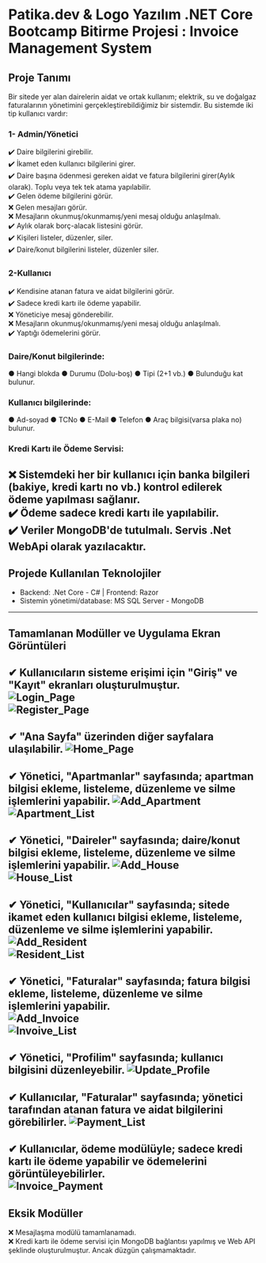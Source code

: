 ﻿# Patika.dev & Logo Yazılım .NET Core Bootcamp Bitirme Projesi : Invoice Management System
## Proje Tanımı
Bir sitede yer alan dairelerin aidat ve ortak kullanım; elektrik, su ve doğalgaz faturalarının yönetimini 
gerçekleştirebildiğimiz bir sistemdir. Bu sistemde iki tip kullanıcı vardır:

### 1- Admin/Yönetici
✔️ Daire bilgilerini girebilir.  
✔️ İkamet eden kullanıcı bilgilerini girer.  
✔️ Daire başına ödenmesi gereken aidat ve fatura bilgilerini girer(Aylık olarak). Toplu veya tek tek atama yapılabilir.  
✔️ Gelen ödeme bilgilerini görür.  
❌ Gelen mesajları görür.  
❌ Mesajların okunmuş/okunmamış/yeni mesaj olduğu anlaşılmalı.  
✔️ Aylık olarak borç-alacak listesini görür.  
✔️ Kişileri listeler, düzenler, siler.  
✔️ Daire/konut bilgilerini listeler, düzenler siler.  

### 2-Kullanıcı
✔️ Kendisine atanan fatura ve aidat bilgilerini görür.  
✔️ Sadece kredi kartı ile ödeme yapabilir.  
❌ Yöneticiye mesaj gönderebilir.  
❌ Mesajların okunmuş/okunmamış/yeni mesaj olduğu anlaşılmalı.  
✔️ Yaptığı ödemelerini görür.  

### Daire/Konut bilgilerinde:
● Hangi blokda ● Durumu (Dolu-boş) ● Tipi (2+1 vb.) ● Bulunduğu kat bulunur.

### Kullanıcı bilgilerinde:
● Ad-soyad ● TCNo ● E-Mail ● Telefon ● Araç bilgisi(varsa plaka no) bulunur.

### Kredi Kartı ile Ödeme Servisi:
❌ Sistemdeki her bir kullanıcı için banka bilgileri (bakiye, kredi kartı no vb.) kontrol edilerek ödeme yapılması sağlanır.  
✔️ Ödeme sadece kredi kartı ile yapılabilir.  
✔️ Veriler MongoDB'de tutulmalı. Servis .Net WebApi olarak yazılacaktır.  
---
## Projede Kullanılan Teknolojiler
- Backend: .Net Core - C# | Frontend: Razor
- Sistemin yönetimi/database: MS SQL Server - MongoDB
---
## Tamamlanan Modüller ve Uygulama Ekran Görüntüleri

✔ Kullanıcıların sisteme erişimi için "Giriş" ve "Kayıt" ekranları oluşturulmuştur.    
![Login_Page](https://github.com/melekny/Invoice-Management-System/blob/main/Images/Login_Page.png)  
![Register_Page](https://github.com/melekny/Invoice-Management-System/blob/main/Images/Register_Page.png)
---
✔ "Ana Sayfa" üzerinden diğer sayfalara ulaşılabilir.
![Home_Page](https://github.com/melekny/Invoice-Management-System/blob/main/Images/Home_Page.png)
---
✔ Yönetici, "Apartmanlar" sayfasında; apartman bilgisi ekleme, listeleme, düzenleme ve silme işlemlerini yapabilir.
![Add_Apartment](https://github.com/melekny/Invoice-Management-System/blob/main/Images/Add_Apartment.png)  
![Apartment_List](https://github.com/melekny/Invoice-Management-System/blob/main/Images/Apartment_List.png) 
---
✔ Yönetici, "Daireler" sayfasında; daire/konut bilgisi ekleme, listeleme, düzenleme ve silme işlemlerini yapabilir.
![Add_House](https://github.com/melekny/Invoice-Management-System/blob/main/Images/Add_House.png)  
![House_List](https://github.com/melekny/Invoice-Management-System/blob/main/Images/House_List.png)
---
✔ Yönetici, "Kullanıcılar" sayfasında; sitede ikamet eden kullanıcı bilgisi ekleme, listeleme, düzenleme ve silme işlemlerini yapabilir.  
![Add_Resident](https://github.com/melekny/Invoice-Management-System/blob/main/Images/Add_Resident.png)  
![Resident_List](https://github.com/melekny/Invoice-Management-System/blob/main/Images/Resident_List.png)  
---
✔ Yönetici, "Faturalar" sayfasında; fatura bilgisi ekleme, listeleme, düzenleme ve silme işlemlerini yapabilir.  
![Add_Invoice](https://github.com/melekny/Invoice-Management-System/blob/main/Images/Add_Invoice.png)  
![Invoive_List](https://github.com/melekny/Invoice-Management-System/blob/main/Images/Invoice_List.png)
---
✔ Yönetici, "Profilim" sayfasında; kullanıcı bilgisini düzenleyebilir.
![Update_Profile](https://github.com/melekny/Invoice-Management-System/blob/main/Images/Update_Profile.png)
---
✔ Kullanıcılar, "Faturalar" sayfasında; yönetici tarafından atanan fatura ve aidat bilgilerini görebilirler.
![Payment_List](https://github.com/melekny/Invoice-Management-System/blob/main/Images/Payment_List.png)
---
✔ Kullanıcılar, ödeme modülüyle; sadece kredi kartı ile ödeme yapabilir ve ödemelerini görüntüleyebilirler.  
![Invoice_Payment](https://github.com/melekny/Invoice-Management-System/blob/main/Images/Invoice_Payment.png)
---
## Eksik Modüller
❌ Mesajlaşma modülü tamamlanamadı.  
❌ Kredi kartı ile ödeme servisi için MongoDB bağlantısı yapılmış ve Web API şeklinde oluşturulmuştur. Ancak düzgün çalışmamaktadır.  